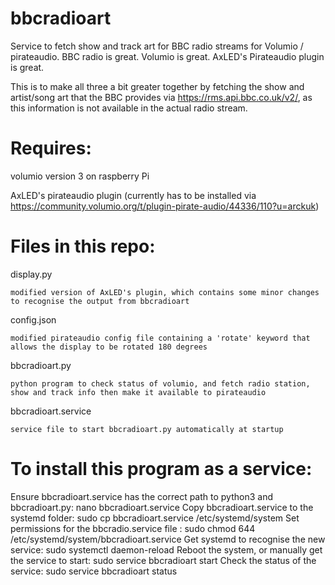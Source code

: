 # bbcradioart
Service to fetch show and track art for BBC radio streams for Volumio / pirateaudio.
BBC radio is great. Volumio is great. AxLED's Pirateaudio plugin is great.

This is to make all three a bit greater together by fetching the show and artist/song art that the BBC provides via https://rms.api.bbc.co.uk/v2/, as this information is not available in the actual radio stream.

# Requires:

  volumio version 3 on raspberry Pi

  AxLED's pirateaudio plugin (currently has to be installed via https://community.volumio.org/t/plugin-pirate-audio/44336/110?u=arckuk)
  
# Files in this repo:

  display.py
  
    modified version of AxLED's plugin, which contains some minor changes to recognise the output from bbcradioart
    
  config.json
  
    modified pirateaudio config file containing a 'rotate' keyword that allows the display to be rotated 180 degrees
  
  bbcradioart.py
  
    python program to check status of volumio, and fetch radio station, show and track info then make it available to pirateaudio
  
  bbcradioart.service
  
    service file to start bbcradioart.py automatically at startup 
  
# To install this program as a service:
Ensure bbcradioart.service has the correct path to python3 and bbcradioart.py: 
  nano bbcradioart.service
Copy bbcradioart.service to the systemd folder:
  sudo cp bbcradioart.service /etc/systemd/system
Set permissions for the bbcradio.service file :
  sudo chmod 644 /etc/systemd/system/bbcradioart.service
Get systemd to recognise the new service:
  sudo systemctl daemon-reload
Reboot the system, or manually get the service to start:
  sudo service bbcradioart start
Check the status of the service:
  sudo service bbcradioart status
